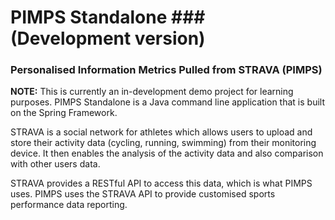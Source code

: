 # PIMPS Standalone ### (Development version)

### Personalised Information Metrics Pulled from STRAVA (PIMPS)

**NOTE:** This is currently an in-development demo project for learning purposes. PIMPS Standalone is a Java command line application that is built on the Spring Framework.

STRAVA is a social network for athletes which allows users to upload and store their activity data (cycling, running, swimming) from their monitoring device. It then enables the analysis of the activity data and also comparison with other users data.

STRAVA provides a RESTful API to access this data, which is what PIMPS uses. PIMPS uses the STRAVA API to provide customised sports performance data reporting.
